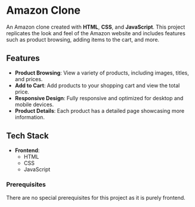 # Amazon Clone

An Amazon clone created with **HTML**, **CSS**, and **JavaScript**. This project replicates the look and feel of the Amazon website and includes features such as product browsing, adding items to the cart, and more.

## Features

- **Product Browsing**: View a variety of products, including images, titles, and prices.
- **Add to Cart**: Add products to your shopping cart and view the total price.
- **Responsive Design**: Fully responsive and optimized for desktop and mobile devices.
- **Product Details**: Each product has a detailed page showcasing more information.

## Tech Stack

- **Frontend**:
  - HTML
  - CSS
  - JavaScript


### Prerequisites
There are no special prerequisites for this project as it is purely frontend.


